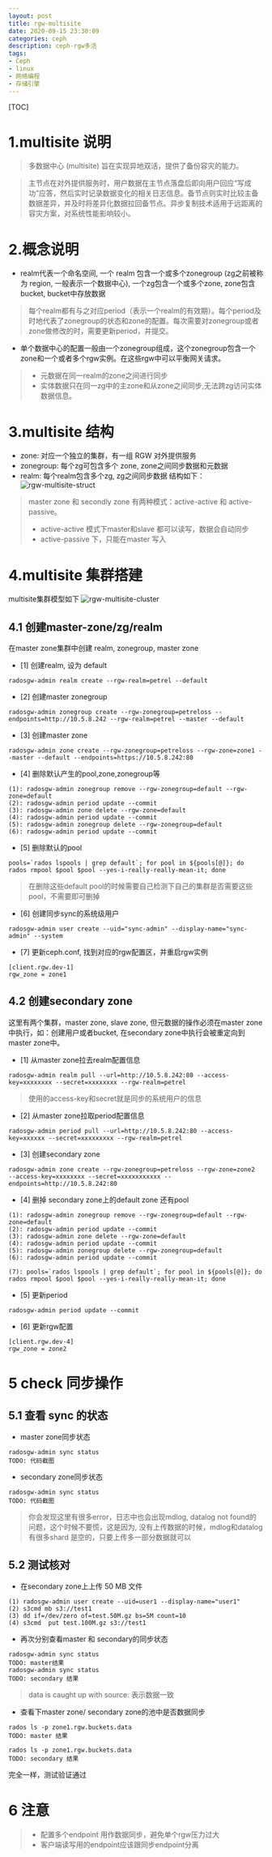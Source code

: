 ```yaml
---
layout: post
title: rgw-multisite
date: 2020-09-15 23:30:09
categories: ceph
description: ceph-rgw多活
tags:
- Ceph
- linux
- 网络编程
- 存储引擎
---
```



[TOC]

# 1.multisite 说明
> 多数据中心 (multisite) 旨在实现异地双活，提供了备份容灾的能力。 

> 主节点在对外提供服务时，用户数据在主节点落盘后即向用户回应“写成功”应答，然后实时记录数据变化的相关日志信息。备节点则实时比较主备数据差异，并及时将差异化数据拉回备节点。异步复制技术适用于远距离的容灾方案，对系统性能影响较小。

# 2.概念说明
- realm代表一个命名空间, 一个 realm 包含一个或多个zonegroup (zg之前被称为 region, 一般表示一个数据中心), 一个zg包含一个或多个zone, zone包含bucket, bucket中存放数据

> 每个realm都有与之对应period（表示一个realm的有效期）。每个period及时地代表了zonegroup的状态和zone的配置。每次需要对zonegroup或者zone做修改的时，需要更新period，并提交。
- 单个数据中心的配置一般由一个zonegroup组成，这个zonegroup包含一个zone和一个或者多个rgw实例。在这些rgw中可以平衡网关请求。
> - 元数据在同一realm的zone之间进行同步
> - 实体数据只在同一zg中的主zone和从zone之间同步,无法跨zg访问实体数据信息。

# 3.multisite 结构
- zone: 对应一个独立的集群，有一组 RGW 对外提供服务
- zonegroup: 每个zg可包含多个 zone, zone之间同步数据和元数据
- realm: 每个realm包含多个zg, zg之间同步数据
结构如下：
![rgw-multisite-struct](https://mu-qer.github.io/assets/img/ceph/2020-09-15-rgw-multisite-struct-01.JPG)

> master zone 和 secondly zone 有两种模式：active-active 和 active-passive。
> - active-active 模式下master和slave 都可以读写，数据会自动同步 
> - active-passive 下，只能在master 写入
 
# 4.multisite 集群搭建
multisite集群模型如下
![rgw-multisite-cluster](https://mu-qer.github.io/assets/img/ceph/2020-09-15-rgw-multisite-cluster-01.JPG)

## 4.1 创建master-zone/zg/realm
在master zone集群中创建 realm, zonegroup, master zone

- [1] 创建realm, 设为 default
```
radosgw-admin realm create --rgw-realm=petrel --default
```
- [2] 创建master zonegroup
```
radosgw-admin zonegroup create --rgw-zonegroup=petreloss --endpoints=http://10.5.8.242 --rgw-realm=petrel --master --default
```
- [3] 创建master zone
```
radosgw-admin zone create --rgw-zonegroup=petreloss --rgw-zone=zone1 --master --default --endpoints=https://10.5.8.242:80
```
- [4] 删除默认产生的pool,zone,zonegroup等
```
(1): radosgw-admin zonegroup remove --rgw-zonegroup=default --rgw-zone=default
(2): radosgw-admin period update --commit
(3): radosgw-admin zone delete --rgw-zone=default
(4): radosgw-admin period update --commit
(5): radosgw-admin zonegroup delete --rgw-zonegroup=default
(6): radosgw-admin period update --commit
```
- [5] 删除默认的pool
```
pools=`rados lspools | grep default`; for pool in ${pools[@]}; do rados rmpool $pool $pool --yes-i-really-really-mean-it; done
```
> 在删除这些default pool的时候需要自己检测下自己的集群是否需要这些pool，不需要即可删掉

- [6] 创建同步sync的系统级用户
```
radosgw-admin user create --uid="sync-admin" --display-name="sync-admin" --system
```

- [7] 更新ceph.conf, 找到对应的rgw配置区，并重启rgw实例
```
[client.rgw.dev-1]
rgw_zone = zone1
```

## 4.2 创建secondary zone
这里有两个集群，master zone, slave zone, 但元数据的操作必须在master zone中执行，如：创建用户或者bucket, 在secondary zone中执行会被重定向到master zone中。

- [1] 从master zone拉去realm配置信息
```
radosgw-admin realm pull --url=http://10.5.8.242:80 --access-key=xxxxxxxx --secret=xxxxxxxx --rgw-realm=petrel
```
> 使用的access-key和secret就是同步的系统用户的信息
- [2] 从master zone拉取period配置信息
```
radosgw-admin period pull --url=http://10.5.8.242:80 --access-key=xxxxxx --secret=xxxxxxxxx --rgw-realm=petrel
```
- [3] 创建secondary zone
```
radosgw-admin zone create --rgw-zonegroup=petreloss --rgw-zone=zone2  --access-key=xxxxxxxx --secret=xxxxxxxxxxx --endpoints=http://10.5.8.242:80
```
- [4] 删掉 secondary zone上的default zone 还有pool
```
(1): radosgw-admin zonegroup remove --rgw-zonegroup=default --rgw-zone=default
(2): radosgw-admin period update --commit
(3): radosgw-admin zone delete --rgw-zone=default
(4): radosgw-admin period update --commit
(5): radosgw-admin zonegroup delete --rgw-zonegroup=default
(6): radosgw-admin period update --commit

(7): pools=`rados lspools | grep default`; for pool in ${pools[@]}; do rados rmpool $pool $pool --yes-i-really-really-mean-it; done
```
- [5] 更新period
```
radosgw-admin period update --commit
```
- [6] 更新rgw配置
```
[client.rgw.dev-4]
rgw_zone = zone2
```

# 5 check 同步操作
## 5.1 查看 sync 的状态
- master zone同步状态
```
radosgw-admin sync status
TODO: 代码截图
```
- secondary zone同步状态
```
radosgw-admin sync status
TODO: 代码截图
```
> 你会发现这里有很多error，日志中也会出现mdlog, datalog not found的问题，这个时候不要慌，这是因为, 没有上传数据的时候，mdlog和datalog有很多shard 是空的，只要上传多一部分数据就可以

## 5.2 测试核对
- 在secondary zone上上传 50 MB 文件
```
(1) radosgw-admin user create --uid=user1 --display-name="user1"
(2) s3cmd mb s3://test1
(3) dd if=/dev/zero of=test.50M.gz bs=5M count=10
(4) s3cmd  put test.100M.gz s3://test1
```
- 再次分别查看master 和 secondary的同步状态
```
radosgw-admin sync status
TODO: master结果
radosgw-admin sync status
TODO: secondary 结果
```
> data is caught up with source: 表示数据一致
- 查看下master zone/ secondary zone的池中是否数据同步
```
rados ls -p zone1.rgw.buckets.data
TODO: master 结果

rados ls -p zone1.rgw.buckets.data
TODO: secondary 结果

```
完全一样，测试验证通过

# 6 注意
> - 配置多个endpoint 用作数据同步，避免单个rgw压力过大
> - 客户端读写用的endpoint应该跟同步endpoint分离


 
